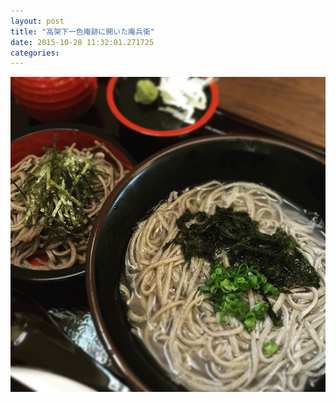 ```yaml
---
layout: post
title: "高架下一色庵跡に開いた庵兵衛"
date: 2015-10-28 11:32:01.271725
categories: 
---
```


![庵兵衛](/assets/images/201509/11939631_884366031646336_705681405_n.jpg)


